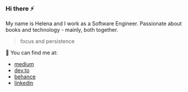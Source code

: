 ### Hi there ⚡

My name is Helena and I work as a Software Engineer. Passionate about books and technology - mainly, both together.

> focus and persistence

💬 You can find me at:
  
  - [medium](https://hstrada.medium.com/)
  - [dev.to](https://dev.to/hstrada)
  - [behance](https://www.behance.net/helenastrada)
  - [linkedin](https://www.linkedin.com/in/helenastrada)
